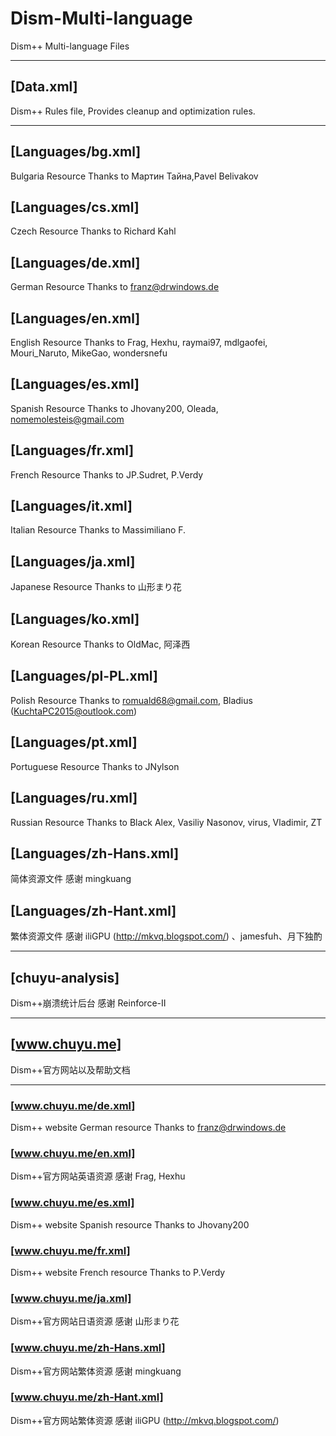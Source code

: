 ﻿# Dism-Multi-language
Dism++ Multi-language Files

---

## [Data.xml]
Dism++ Rules file, Provides cleanup and optimization rules.

---

## [Languages/bg.xml]
Bulgaria Resource
Thanks to Мартин Тайна,Pavel Belivakov

## [Languages/cs.xml]
Czech Resource
Thanks to Richard Kahl

## [Languages/de.xml]
German Resource
Thanks to franz@drwindows.de

## [Languages/en.xml]
English Resource
Thanks to Frag, Hexhu, raymai97, mdlgaofei, Mouri_Naruto, MikeGao, wondersnefu

## [Languages/es.xml]
Spanish Resource
Thanks to Jhovany200, Oleada, nomemolesteis@gmail.com

## [Languages/fr.xml]
French Resource
Thanks to JP.Sudret, P.Verdy

## [Languages/it.xml]
Italian Resource
Thanks to Massimiliano F.

## [Languages/ja.xml]
Japanese Resource
Thanks to 山形まり花

## [Languages/ko.xml]
Korean Resource
Thanks to OldMac, 阿泽西

## [Languages/pl-PL.xml]
Polish Resource
Thanks to romuald68@gmail.com, Bladius (KuchtaPC2015@outlook.com)

## [Languages/pt.xml]
Portuguese Resource
Thanks to JNylson

## [Languages/ru.xml]
Russian Resource
Thanks to Black Alex, Vasiliy Nasonov, virus, Vladimir, ZT

## [Languages/zh-Hans.xml]
简体资源文件
感谢 mingkuang

## [Languages/zh-Hant.xml]
繁体资源文件
感谢 iliGPU (http://mkvq.blogspot.com/) 、jamesfuh、月下独酌

---

## [chuyu-analysis]
Dism++崩溃统计后台
感谢 Reinforce-II

---

## [www.chuyu.me]
Dism++官方网站以及帮助文档

---

### [www.chuyu.me/de.xml]
Dism++ website German resource
Thanks to franz@drwindows.de

### [www.chuyu.me/en.xml]
Dism++官方网站英语资源
感谢 Frag, Hexhu

### [www.chuyu.me/es.xml]
Dism++ website Spanish resource
Thanks to Jhovany200

### [www.chuyu.me/fr.xml]
Dism++ website French resource
Thanks to P.Verdy

### [www.chuyu.me/ja.xml]
Dism++官方网站日语资源
感谢 山形まり花

### [www.chuyu.me/zh-Hans.xml]
Dism++官方网站繁体资源
感谢 mingkuang

### [www.chuyu.me/zh-Hant.xml]
Dism++官方网站繁体资源
感谢 iliGPU (http://mkvq.blogspot.com/)
